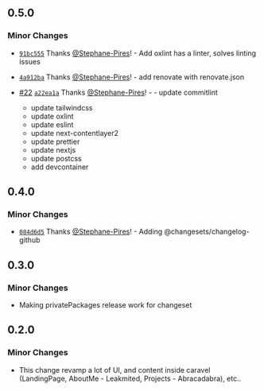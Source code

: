 ## 0.5.0

### Minor Changes

- [`91bc555`](https://github.com/Stephane-Pires/caravel/commit/91bc555d35030ebb9116afa4b18847941b0f119c) Thanks [@Stephane-Pires](https://github.com/Stephane-Pires)! - Add oxlint has a linter, solves linting issues

- [`4a912ba`](https://github.com/Stephane-Pires/caravel/commit/4a912ba9ec3fbaca166f86b13e61744d0daa5f72) Thanks [@Stephane-Pires](https://github.com/Stephane-Pires)! - add renovate with renovate.json

- [#22](https://github.com/Stephane-Pires/caravel/pull/22) [`a22ea1a`](https://github.com/Stephane-Pires/caravel/commit/a22ea1a27f355f67fed4daea3c4904858cacfbef) Thanks [@Stephane-Pires](https://github.com/Stephane-Pires)! - - update commitlint
  - update tailwindcss
  - update oxlint
  - update eslint
  - update next-contentlayer2
  - update prettier
  - update nextjs
  - update postcss
  - add devcontainer

## 0.4.0

### Minor Changes

- [`084d6d5`](https://github.com/Stephane-Pires/caravel/commit/084d6d5fd19a7050ca03785bfd3c36861245dfbe) Thanks [@Stephane-Pires](https://github.com/Stephane-Pires)! - Adding @changesets/changelog-github

## 0.3.0

### Minor Changes

- Making privatePackages release work for changeset

## 0.2.0

### Minor Changes

- This change revamp a lot of UI, and content inside caravel (LandingPage, AboutMe - Leakmited, Projects - Abracadabra), etc..
